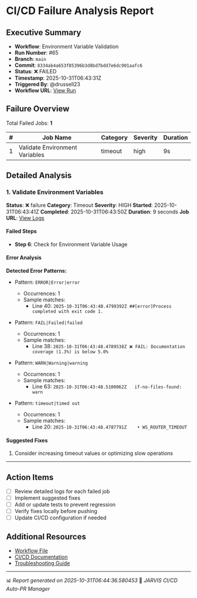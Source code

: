 # CI/CD Failure Analysis Report

## Executive Summary

- **Workflow**: Environment Variable Validation
- **Run Number**: #65
- **Branch**: `main`
- **Commit**: `8334ab4a653f85396b3d8bd7bdd7e6dc901aafc6`
- **Status**: ❌ FAILED
- **Timestamp**: 2025-10-31T06:43:31Z
- **Triggered By**: @drussell23
- **Workflow URL**: [View Run](https://github.com/drussell23/JARVIS-AI/actions/runs/18964952613)

## Failure Overview

Total Failed Jobs: **1**

| # | Job Name | Category | Severity | Duration |
|---|----------|----------|----------|----------|
| 1 | Validate Environment Variables | timeout | high | 9s |

## Detailed Analysis

### 1. Validate Environment Variables

**Status**: ❌ failure
**Category**: Timeout
**Severity**: HIGH
**Started**: 2025-10-31T06:43:41Z
**Completed**: 2025-10-31T06:43:50Z
**Duration**: 9 seconds
**Job URL**: [View Logs](https://github.com/drussell23/JARVIS-AI/actions/runs/18964952613/job/54159646275)

#### Failed Steps

- **Step 6**: Check for Environment Variable Usage

#### Error Analysis

**Detected Error Patterns:**

- Pattern: `ERROR|Error|error`
  - Occurrences: 1
  - Sample matches:
    - Line 40: `2025-10-31T06:43:48.4799392Z ##[error]Process completed with exit code 1.`

- Pattern: `FAIL|Failed|failed`
  - Occurrences: 1
  - Sample matches:
    - Line 38: `2025-10-31T06:43:48.4789538Z ❌ FAIL: Documentation coverage (1.3%) is below 5.0%`

- Pattern: `WARN|Warning|warning`
  - Occurrences: 1
  - Sample matches:
    - Line 63: `2025-10-31T06:43:48.5100062Z   if-no-files-found: warn`

- Pattern: `timeout|timed out`
  - Occurrences: 1
  - Sample matches:
    - Line 20: `2025-10-31T06:43:48.4787791Z    • WS_ROUTER_TIMEOUT`

#### Suggested Fixes

1. Consider increasing timeout values or optimizing slow operations

---

## Action Items

- [ ] Review detailed logs for each failed job
- [ ] Implement suggested fixes
- [ ] Add or update tests to prevent regression
- [ ] Verify fixes locally before pushing
- [ ] Update CI/CD configuration if needed

## Additional Resources

- [Workflow File](.github/workflows/)
- [CI/CD Documentation](../../docs/ci-cd/)
- [Troubleshooting Guide](../../docs/troubleshooting/)

---

📊 *Report generated on 2025-10-31T06:44:36.580453*
🤖 *JARVIS CI/CD Auto-PR Manager*
